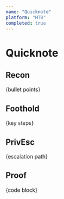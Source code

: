 ```yaml
---
name: "Quicknote"
platform: "HTB"
completed: true
---
```


# Quicknote

## Recon

{bullet points}

## Foothold

{key steps}

## PrivEsc

{escalation path}

## Proof

{code block}
